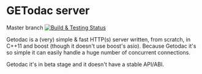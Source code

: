 # GETodac server

Master branch [![Build & Testing Status](https://travis-ci.org/bog-dan-ro/getodac.svg?branch=master)](https://travis-ci.org/bog-dan-ro/getodac)

Getodac is a (very) simple & fast HTTP(s) server written, from scratch, in C++11 and boost (though it doesn't use boost's asio).
Because Getodac it's so simple it can easily handle a huge number of concurrent connections.

Getodac it's in beta stage and it doesn't have a stable API/ABI.

